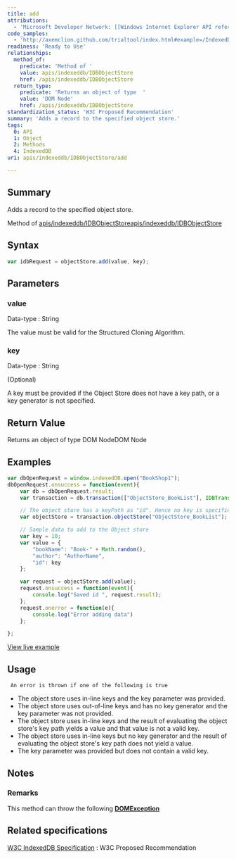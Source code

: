 ```yaml
---
title: add
attributions:
  - 'Microsoft Developer Network: [[Windows Internet Explorer API reference](http://msdn.microsoft.com/en-us/library/ie/hh828809%28v=vs.85%29.aspx) Article]'
code_samples:
  - 'http://axemclion.github.com/trialtool/index.html#example=/IndexedDB/trialtool/moz_indexedDB.html&selected=#saveData&'
readiness: 'Ready to Use'
relationships:
  method_of:
    predicate: 'Method of '
    value: apis/indexeddb/IDBObjectStore
    href: /apis/indexeddb/IDBObjectStore
  return_type:
    predicate: 'Returns an object of type  '
    value: 'DOM Node'
    href: /apis/indexeddb/IDBObjectStore
standardization_status: 'W3C Proposed Recommendation'
summary: 'Adds a record to the specified object store.'
tags:
  0: API
  1: Object
  2: Methods
  4: IndexedDB
uri: apis/indexeddb/IDBObjectStore/add

---
```

## <span>Summary</span>

Adds a record to the specified object store.

Method of [apis/indexeddb/IDBObjectStore](/apis/indexeddb/IDBObjectStore)[apis/indexeddb/IDBObjectStore](/apis/indexeddb/IDBObjectStore)

## <span>Syntax</span>

``` js
var idbRequest = objectStore.add(value, key);
```

## <span>Parameters</span>

### <span>value</span>

 Data-type
:   String

 The value must be valid for the Structured Cloning Algorithm.

### <span>key</span>

 Data-type
:   String

(Optional)

A key must be provided if the Object Store does not have a key path, or a key generator is not specified.

## <span>Return Value</span>

Returns an object of type DOM NodeDOM Node

## <span>Examples</span>

``` js
var dbOpenRequest = window.indexedDB.open("BookShop1");
dbOpenRequest.onsuccess = function(event){
    var db = dbOpenRequest.result;
    var transaction = db.transaction(["ObjectStore_BookList"], IDBTransaction.READ_WRITE);

    // The object store has a keyPath as "id". Hence no key is specified, but the value has id as a property
    var objectStore = transaction.objectStore("ObjectStore_BookList");

    // Sample data to add to the Object store
    var key = 10;
    var value = {
        "bookName": "Book-" + Math.random(),
        "author": "AuthorName",
        "id": key
    };

    var request = objectStore.add(value);
    request.onsuccess = function(event){
        console.log("Saved id ", request.result);
    };
    request.onerror = function(e){
        console.log("Error adding data")
    };

};
```

[View live example](http://axemclion.github.com/trialtool/index.html#example=/IndexedDB/trialtool/moz_indexedDB.html&selected=#saveData&)

## <span>Usage</span>

     An error is thrown if one of the following is true

-   The object store uses in-line keys and the key parameter was provided.
-   The object store uses out-of-line keys and has no key generator and the key parameter was not provided.
-   The object store uses in-line keys and the result of evaluating the object store's key path yields a value and that value is not a valid key.
-   The object store uses in-line keys but no key generator and the result of evaluating the object store's key path does not yield a value.
-   The key parameter was provided but does not contain a valid key.

## <span>Notes</span>

### <span>Remarks</span>

This method can throw the following [**DOMException**](/dom/DOMException)

## <span>Related specifications</span>

[W3C IndexedDB Specification](http://www.w3.org/TR/IndexedDB/)
:   W3C Proposed Recommendation
